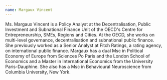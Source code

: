 ```yaml
---
name: Margaux Vincent
---
```


Ms. Margaux Vincent is a Policy Analyst at the Decentralisation, Public Investment and Subnational Finance Unit of the OECD's Centre for Entrepreneurship, SMEs, Regions and Cities. At the OECD, she works on multi-level governance, decentralisation and subnational public finance. She previously worked as a Senior Analyst at Fitch Ratings, a rating agency, on international public finance. Margaux has a dual Msc in Political Economy of Europe from Sciences Po Paris and the London School of Economics and a Master in International Economics from the University Paris-Dauphine. She also has a Msc in Behavioural Neuroscience from Columbia University, New York.